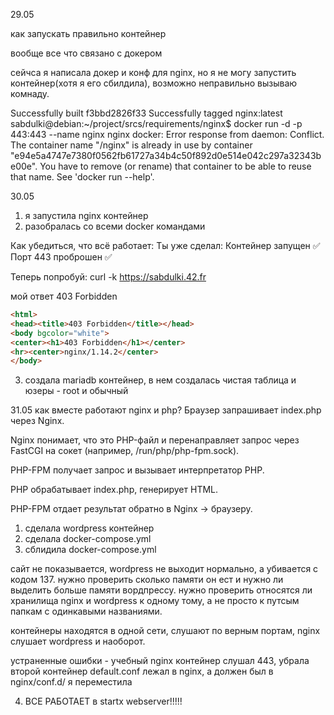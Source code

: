 29.05

как запускать правильно контейнер

вообще все что связано с докером

сейчса я написала докер и конф для nginx, но я не могу запустить контейнер(хотя я его сбилдила), возможно неправильно вызываю комнаду.

Successfully built f3bbd2826f33
Successfully tagged nginx:latest
sabdulki@debian:~/project/srcs/requirements/nginx$ docker run -d -p 443:443 --name nginx nginx
docker: Error response from daemon: Conflict. The container name "/nginx" is already in use by container "e94e5a4747e7380f0562fb61727a34b4c50f892d0e514e042c297a32343be00e". You have to remove (or rename) that container to be able to reuse that name.
See 'docker run --help'.

30.05 
1) я запустила nginx контейнер
2) разобралась со всеми docker командами

Как убедиться, что всё работает:
Ты уже сделал:
Контейнер запущен ✅
Порт 443 проброшен ✅

Теперь попробуй:
curl -k https://sabdulki.42.fr

мой ответ 403 Forbidden 
``` HTML
<html>
<head><title>403 Forbidden</title></head>
<body bgcolor="white">
<center><h1>403 Forbidden</h1></center>
<hr><center>nginx/1.14.2</center>
</body>
```

3) создала mariadb контейнер, в нем создалаcь чистая таблица и юзеры - root и обычный

31.05
как вместе работают nginx и php?
Браузер запрашивает index.php через Nginx.

Nginx понимает, что это PHP-файл и перенаправляет запрос через FastCGI на сокет (например, /run/php/php-fpm.sock).

PHP-FPM получает запрос и вызывает интерпретатор PHP.

PHP обрабатывает index.php, генерирует HTML.

PHP-FPM отдает результат обратно в Nginx → браузеру.

1) сделала wordpress контейнер
2) сделала docker-compose.yml
3) сблидила docker-compose.yml

сайт не показывается, wordpress не выходит нормально, а убивается с кодом 137. 
нужно проверить сколько памяти он ест и нужно ли выделить больше памяти вордпрессу.
нужно проверить относятся ли хранилища nginx и wordpress к одному тому, а не просто к путсым папкам с одинкавыми названиями.

контейнеры находятся в одной сети, слушают по верным портам, nginx слушает wordpress и наоборот. 

устраненные ошибки - учебный nginx контейнер слушал 443, убрала второй контейнер
default.conf лежал в nginx, а должен был в nginx/conf.d/ я переместила


4) ВСЕ РАБОТАЕТ в startx webserver!!!!!